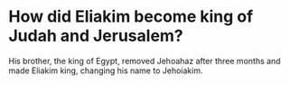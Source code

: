 # How did Eliakim become king of Judah and Jerusalem?

His brother, the king of Egypt, removed Jehoahaz after three months and made Eliakim king, changing his name to Jehoiakim.
